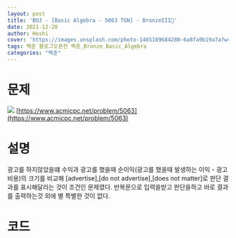 ```yaml
---
layout: post
title: 'BOJ - [Basic Algebra - 5063 TGN] - BronzeIII🥉'
date: 2021-12-20
author: Hoshi
cover: 'https://images.unsplash.com/photo-1465189684280-6a8fa9b19a7a?w=1600&q=900'
tags: 백준 블로그오픈전 백준_Bronze Basic_Algebra
categories: "백준"
---
```

# 문제
![]({{site.url}}/assets/img/posts_img/5063.png)
[https://www.acmicpc.net/problem/5063](https://www.acmicpc.net/problem/5063)

# 설명
광고를 하지않았을떄 수익과 광고를 했을때 순이익(광고를 했을때 발생하는 이익 - 광고 비용)의 크기를 비교해 [advertise],[do not advertise],[does not matter]로 판단 결과를 표시해달라는 것이 조건인 문제였다. 반복문으로 입력을받고 판단을하고 바로 결과를 출력하는것 외에 별 특별한 것이 없다.

# 코드

```c

```
